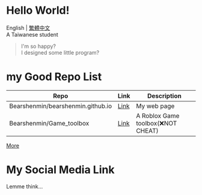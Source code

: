 # Hello World!
English | [繁體中文](README-tw.md)  
A Taiwanese student
> I'm so happy?  
> I designed some little program?
# my Good Repo List
| Repo | Link | Description |
| ------| ---------------| ------------|
| Bearshenmin/bearshenmin.github.io | [Link](https://github.com/Bearshenmin/bearshenmin.github.io) | My web page |
| Bearshenmin/Game_toolbox | [Link](https://github.com/Bearshenmin/Game_toolbox) | A Roblox Game toolbox(❌NOT CHEAT) |
[More](https://github.com/Bearshenmin?tab=repositories)
# My Social Media Link
Lemme think...
